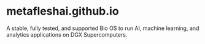 # metafleshai.github.io
A stable, fully tested, and supported Bio OS to run AI, machine learning, and analytics applications on DGX Supercomputers.
